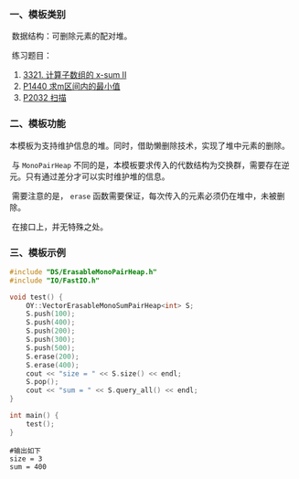 ### 一、模板类别

​	数据结构：可删除元素的配对堆。

​	练习题目：

1. [3321. 计算子数组的 x-sum II](https://leetcode.cn/problems/find-x-sum-of-all-k-long-subarrays-ii)
2. [P1440 求m区间内的最小值](https://www.luogu.com.cn/problem/P1440)
3. [P2032 扫描](https://www.luogu.com.cn/problem/P2032)



### 二、模板功能

​		本模板为支持维护信息的堆。同时，借助懒删除技术，实现了堆中元素的删除。

​		与 `MonoPairHeap` 不同的是，本模板要求传入的代数结构为交换群，需要存在逆元。只有通过差分才可以实时维护堆的信息。

​		需要注意的是， `erase` 函数需要保证，每次传入的元素必须仍在堆中，未被删除。

​		在接口上，并无特殊之处。


### 三、模板示例

```c++
#include "DS/ErasableMonoPairHeap.h"
#include "IO/FastIO.h"

void test() {
    OY::VectorErasableMonoSumPairHeap<int> S;
    S.push(100);
    S.push(400);
    S.push(200);
    S.push(300);
    S.push(500);
    S.erase(200);
    S.erase(400);
    cout << "size = " << S.size() << endl;
    S.pop();
    cout << "sum = " << S.query_all() << endl;
}

int main() {
    test();
}
```

```
#输出如下
size = 3
sum = 400

```


